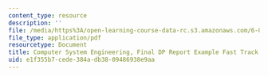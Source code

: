 ```yaml
---
content_type: resource
description: ''
file: /media/https%3A/open-learning-course-data-rc.s3.amazonaws.com/6-033-computer-system-engineering-spring-2018/e1f355b7cede384adb3809486938e9aa_MIT6_033S18fasttrackdppr.pdf
file_type: application/pdf
resourcetype: Document
title: Computer System Engineering, Final DP Report Example Fast Track
uid: e1f355b7-cede-384a-db38-09486938e9aa
---
```

